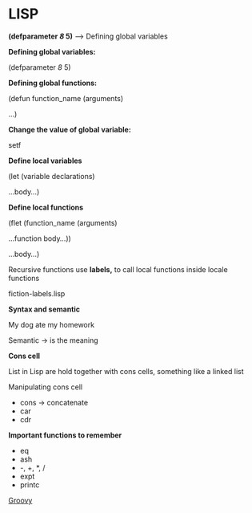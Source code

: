 # LISP

**(defparameter *8* 5)** --> Defining global variables

**Defining global variables:**

(defparameter *8* 5)

**Defining global functions:**

(defun function_name (arguments)

…)

**Change the value of global variable:**

setf

**Define local variables**

(let (variable declarations)

…body…)

**Define local functions**

(flet (function_name (arguments)

…function body…))

…body…)

Recursive functions use **labels,** to call local functions inside locale functions

fiction-labels.lisp

**Syntax and semantic**

My dog ate my homework

Semantic -> is the meaning

**Cons cell**

List in Lisp are hold together with cons cells, something like a linked list

Manipulating cons cell

- cons -> concatenate
- car
- cdr

**Important functions to remember**

- eq
- ash
- -, +, *, /
- expt
- printc

[Groovy](LISP%207d9b16b6fc6941c5ab69636a286d6c76/Groovy%20229075105a9a4590b97f15fff7e4529e.md)